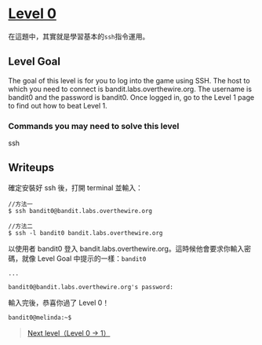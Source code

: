 # [Level 0](http://overthewire.org/wargames/bandit/bandit0.html)

在這題中，其實就是學習基本的```ssh```指令運用。

## Level Goal

The goal of this level is for you to log into the game using SSH. The host to which you need to connect is bandit.labs.overthewire.org. The username is bandit0 and the password is bandit0. Once logged in, go to the Level 1 page to find out how to beat Level 1.

### Commands you may need to solve this level

ssh

## Writeups

確定安裝好 ssh 後，打開 terminal 並輸入：

```shell
//方法一
$ ssh bandit0@bandit.labs.overthewire.org

//方法二
$ ssh -l bandit0 bandit.labs.overthewire.org
``` 
以使用者 bandit0 登入 bandit.labs.overthewire.org。這時候他會要求你輸入密碼，就像 Level Goal 中提示的一樣：```bandit0```

```shell
...

bandit0@bandit.labs.overthewire.org's password:
```
輸入完後，恭喜你過了 Level 0！

```shell
bandit0@melinda:~$
```
> [Next level（Level 0 -> 1）](https://github.com/YanHaoChen/OverTheWire-Writeups/blob/master/Bandit/Level0to1.md) 

